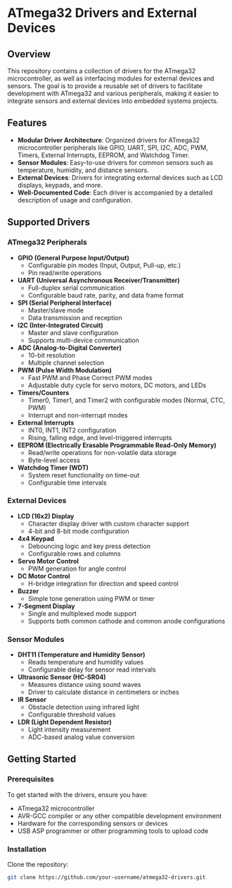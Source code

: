 # ATmega32 Drivers and External Devices

## Overview

This repository contains a collection of drivers for the ATmega32 microcontroller, as well as interfacing modules for external devices and sensors. The goal is to provide a reusable set of drivers to facilitate development with ATmega32 and various peripherals, making it easier to integrate sensors and external devices into embedded systems projects.

## Features

- **Modular Driver Architecture**: Organized drivers for ATmega32 microcontroller peripherals like GPIO, UART, SPI, I2C, ADC, PWM, Timers, External Interrupts, EEPROM, and Watchdog Timer.
- **Sensor Modules**: Easy-to-use drivers for common sensors such as temperature, humidity, and distance sensors.
- **External Devices**: Drivers for integrating external devices such as LCD displays, keypads, and more.
- **Well-Documented Code**: Each driver is accompanied by a detailed description of usage and configuration.

## Supported Drivers

### ATmega32 Peripherals

- **GPIO (General Purpose Input/Output)**
  - Configurable pin modes (Input, Output, Pull-up, etc.)
  - Pin read/write operations
- **UART (Universal Asynchronous Receiver/Transmitter)**
  - Full-duplex serial communication
  - Configurable baud rate, parity, and data frame format
- **SPI (Serial Peripheral Interface)**
  - Master/slave mode
  - Data transmission and reception
- **I2C (Inter-Integrated Circuit)**
  - Master and slave configuration
  - Supports multi-device communication
- **ADC (Analog-to-Digital Converter)**
  - 10-bit resolution
  - Multiple channel selection
- **PWM (Pulse Width Modulation)**
  - Fast PWM and Phase Correct PWM modes
  - Adjustable duty cycle for servo motors, DC motors, and LEDs
- **Timers/Counters**
  - Timer0, Timer1, and Timer2 with configurable modes (Normal, CTC, PWM)
  - Interrupt and non-interrupt modes
- **External Interrupts**
  - INT0, INT1, INT2 configuration
  - Rising, falling edge, and level-triggered interrupts
- **EEPROM (Electrically Erasable Programmable Read-Only Memory)**
  - Read/write operations for non-volatile data storage
  - Byte-level access
- **Watchdog Timer (WDT)**
  - System reset functionality on time-out
  - Configurable time intervals

### External Devices

- **LCD (16x2) Display**
  - Character display driver with custom character support
  - 4-bit and 8-bit mode configuration
- **4x4 Keypad**
  - Debouncing logic and key press detection
  - Configurable rows and columns
- **Servo Motor Control**
  - PWM generation for angle control
- **DC Motor Control**
  - H-bridge integration for direction and speed control
- **Buzzer**
  - Simple tone generation using PWM or timer
- **7-Segment Display**
  - Single and multiplexed mode support
  - Supports both common cathode and common anode configurations

### Sensor Modules

- **DHT11 (Temperature and Humidity Sensor)**
  - Reads temperature and humidity values
  - Configurable delay for sensor read intervals
- **Ultrasonic Sensor (HC-SR04)**
  - Measures distance using sound waves
  - Driver to calculate distance in centimeters or inches
- **IR Sensor**
  - Obstacle detection using infrared light
  - Configurable threshold values
- **LDR (Light Dependent Resistor)**
  - Light intensity measurement
  - ADC-based analog value conversion

## Getting Started

### Prerequisites

To get started with the drivers, ensure you have:
- ATmega32 microcontroller
- AVR-GCC compiler or any other compatible development environment
- Hardware for the corresponding sensors or devices
- USB ASP programmer or other programming tools to upload code

### Installation

 Clone the repository:
   ```bash
   git clone https://github.com/your-username/atmega32-drivers.git
